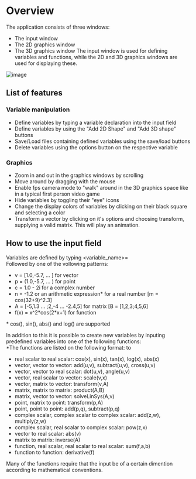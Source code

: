 # Overview 
The application consists of three windows:
- The input window
- The 2D graphics window
- The 3D graphics window
The input window is used for defining variables and functions, while the 2D and 3D graphics windows are used for displaying these.

![image](https://user-images.githubusercontent.com/56249210/138767908-797cfc1e-e840-4a56-a200-d2f2dc4ad36e.png)


## List of features
### Variable manipulation
- Define variables by typing a variable declaration into the input field
- Define variables by using the "Add 2D Shape" and "Add 3D shape" buttons
- Save/Load files containing defined variables using the save/load buttons
- Delete variables using the options button on the respective variable
### Graphics
- Zoom in and out in the graphics windows by scrolling 
- Move around by dragging with the mouse
- Enable fps camera mode to "walk" around in the 3D graphics space like in a typical first person video game
- Hide variables by toggling their "eye" icons 
- Change the display colors of variables by clicking on their black square and selecting a color
- Transform a vector by clicking on it's options and choosing transform, supplying a valid matrix. This will play an animation.

## How to use the input field
Variables are defined by typing <variable_name>=  
Followed by one of the vollowing patterns:
- v = \[1.0,-5.7, ... ] for vector  
- p = (1.0,-5.7, ... ) for point  
- c = 1.0 - 2i for a complex number  
- n = -1.2 or an arithmetic expression* for a real number \[m = cos(32+9)^2.3]  
- A = \[-5,1.3 ... ;2,-4 ... -2.4,5] for matrix \[B = \[1,2,3;4,5,6]   
- f(x) = x^2\*cos(2\*x+1) for function  

\* cos(), sin(), abs() and log() are supported 

In addition to this it is possible to create new variables by inputing predefined variables into one of the following functions:  
*The functions are listed on the following format: <list parameters represented by their type> to <list of functions>    

- real scalar to real scalar: cos(x), sin(x), tan(x), log(x), abs(x)
- vector, vector to vector: add(u,v), subtract(u,v), cross(u,v)
- vector, vector to real scalar: dot(u,v), angle(u,v)
- vector, real scalar to vector: scale(v,x)
- vector, matrix to vector: transform(v,A)
- matrix, matrix to matrix: product(A,B)
- matrix, vector to vector: solveLinSys(A,v)
- point, matrix to point: transform(p,A)
- point, point to point: add(p,q), subtract(p,q)
- complex scalar, complex scalar to complex scalar: add(z,w), multiply(z,w)
- complex scalar, real scalar to complex scalar: pow(z,x)
- vector to real scalar: abs(v)
- matrix to matrix: inverse(A)
- function, real scalar, real scalar to real scalar: sum(f,a,b)
- function to function: derivative(f)

 Many of the functions require that the input be of a certain dimention according to mathematical conventions.
